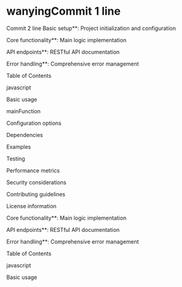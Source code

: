 # wanyingCommit 1 line
Commit 2 line
Basic setup**: Project initialization and configuration

Core functionality**: Main logic implementation

API endpoints**: RESTful API documentation

Error handling**: Comprehensive error management

Table of Contents

javascript

Basic usage

mainFunction

Configuration options

Dependencies

Examples

Testing

Performance metrics

Security considerations

Contributing guidelines

License information

Core functionality**: Main logic implementation

API endpoints**: RESTful API documentation

Error handling**: Comprehensive error management

Table of Contents

javascript

Basic usage

